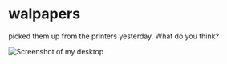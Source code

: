 # walpapers

picked them up from the printers yesterday. What do you think?

![Screenshot of my desktop](https://github.com/saqibmir1/wallpapers/images/screenshot.png) 
